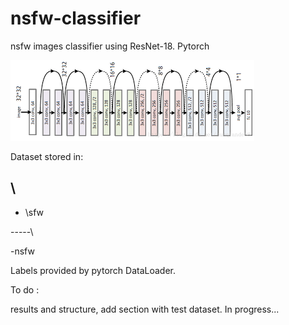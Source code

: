 # nsfw-classifier
nsfw images classifier using ResNet-18. Pytorch


![](https://github.com/s3nh/nsfw-classifier/blob/master/images/images.png?raw=true)


Dataset stored in:

\
----

- \sfw

-----\


-nsfw

Labels provided by pytorch DataLoader. 


To do :


results and structure, add section with test dataset. 
In progress... 


